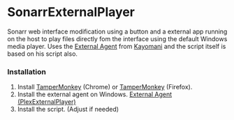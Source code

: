 # SonarrExternalPlayer

Sonarr web interface modification using a button and a external app running on the host to play files directly fom the interface using the default Windows media player.
Uses the [External Agent](https://github.com/Kayomani/PlexExternalPlayer) from [Kayomani](https://github.com/Kayomani) and the script itself is based on his script also.

### Installation
1. Install [TamperMonkey](https://chrome.google.com/webstore/detail/tampermonkey/dhdgffkkebhmkfjojejmpbldmpobfkfo?hl=en) (Chrome) or [TamperMonkey](https://addons.mozilla.org/en-GB/firefox/addon/tampermonkey/) (Firefox).
2. Install the external agent on Windows. [External Agent (PlexExternalPlayer)](https://github.com/Kayomani/PlexExternalPlayer) 
3. Install the script. (Adjust if needed)